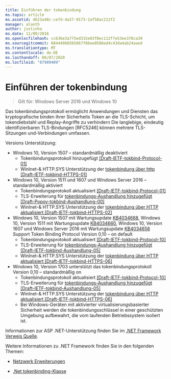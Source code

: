 ```yaml
---
title: Einführen der tokenbindung
ms.topic: article
ms.assetid: 4623a48c-cefd-4a27-9173-2af58ac212f2
manager: alanth
author: justinha
ms.date: 11/09/2016
ms.openlocfilehash: cc636e3a775ed315e03f8ec112f7e53ee370ca39
ms.sourcegitcommit: 68444968565667f86ee0586ed4c43da4ab24aaed
ms.translationtype: MT
ms.contentlocale: de-DE
ms.lasthandoff: 08/07/2020
ms.locfileid: "87989409"
---
```

# <a name="introducing-token-binding"></a>Einführen der tokenbindung

>Gilt für: Windows Server 2016 und Windows 10

Das tokenbindungsprotokoll ermöglicht Anwendungen und Diensten das kryptografische binden ihrer Sicherheits Token an die TLS-Schicht, um tokendiebstahl und Replay-Angriffe zu verhindern
Die langlebige, eindeutig identifizierbaren TLS-Bindungen [RFC5246] können mehrere TLS-Sitzungen und-Verbindungen umfassen.

Versions Unterstützung:

- Windows 10, Version 1507 – standardmäßig deaktiviert
    - Tokenbindungsprotokoll hinzugefügt [[Draft-IETF-tokbind-Protocol-01]](https://datatracker.ietf.org/doc/draft-ietf-tokbind-protocol/01/)
    - WinInet-& HTTP.SYS Unterstützung der [tokenbindung über http [Draft-IETF-tokbind-HTTPS-01]](https://datatracker.ietf.org/doc/draft-ietf-tokbind-https/01/)
- Windows 10, Version 1511 und 1607 und Windows Server 2016 – standardmäßig aktiviert
    - Tokenbindungsprotokoll aktualisiert [[Draft-IETF-tokbind-Protocol-01]](https://datatracker.ietf.org/doc/draft-ietf-tokbind-protocol/01/)
    - TLS-Erweiterung für [tokenbindungs-Aushandlung hinzugefügt [Draft-Popov-tokbind-Aushandlung-00]](https://tools.ietf.org/html/draft-popov-tokbind-negotiation-00)
    - WinInet-& HTTP.SYS Unterstützung der [tokenbindung über HTTP aktualisiert [Draft-IETF-tokbind-HTTPS-02]](https://datatracker.ietf.org/doc/draft-ietf-tokbind-https/02/)
- Windows 10, Version 1507 mit Wartungsupdate [KB4034668](https://support.microsoft.com/kb/KB4034668), Windows 10, Version 1511 mit Wartungsupdate [KB4034660](https://support.microsoft.com/kb/KB4034660), Windows 10, Version 1607 und Windows Server 2016 mit Wartungsupdate [KB4034658](https://support.microsoft.com/kb/KB4034658) Support Token Binding Protocol Version 0,10 – on default
    - Tokenbindungsprotokoll aktualisiert [[Draft-IETF-tokbind-Protocol-10]](https://datatracker.ietf.org/doc/draft-ietf-tokbind-protocol/10/)
    - TLS-Erweiterung für [tokenbindungs-Aushandlung hinzugefügt [Draft-IETF-tokbind-Aushandlung-05]](https://tools.ietf.org/html/draft-ietf-tokbind-negotiation-05)
    - WinInet-& HTTP.SYS Unterstützung der [tokenbindung über HTTP aktualisiert [Draft-IETF-tokbind-HTTPS-06]](https://datatracker.ietf.org/doc/draft-ietf-tokbind-https/06/)
- Windows 10, Version 1703 unterstützt das tokenbindungsprotokoll Version 0,10 – standardmäßig on
    - Tokenbindungsprotokoll aktualisiert [[Draft-IETF-tokbind-Protocol-10]](https://datatracker.ietf.org/doc/draft-ietf-tokbind-protocol/10/)
    - TLS-Erweiterung für [tokenbindungs-Aushandlung hinzugefügt [Draft-IETF-tokbind-Aushandlung-05]](https://tools.ietf.org/html/draft-ietf-tokbind-negotiation-05)
    - WinInet-& HTTP.SYS Unterstützung der [tokenbindung über HTTP aktualisiert [Draft-IETF-tokbind-HTTPS-06]](https://datatracker.ietf.org/doc/draft-ietf-tokbind-https/06/)
    - Bei Windows-Geräten mit aktivierter virtualisierungsbasierter Sicherheit werden die tokenbindungsschlüssel in einer geschützten Umgebung aufbewahrt, die vom laufenden Betriebssystem isoliert ist.

Informationen zur ASP .NET-Unterstützung finden Sie im [.NET Framework Verweis Quelle](https://referencesource.microsoft.com/#System.Web/ITlsTokenBindingInfo.cs,4a5e5668f5c31170).

Weitere Informationen zu .NET Framework finden Sie in den folgenden Themen:

- [Netzwerk Erweiterungen](https://blogs.msdn.microsoft.com/dotnet/2015/11/30/net-framework-4-6-1-is-now-available/#networking)

- [.Net tokenbinding-Klasse](/dotnet/api/system.security.authentication.extendedprotection.tokenbinding?view=netframework-4.8)